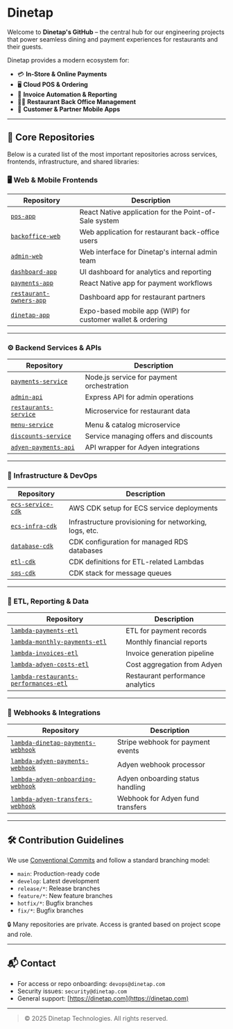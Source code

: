 # Dinetap

Welcome to **Dinetap's GitHub** – the central hub for our engineering projects that power seamless dining and payment experiences for restaurants and their guests.

Dinetap provides a modern ecosystem for:
- 💳 **In-Store & Online Payments**
- 🖥️ **Cloud POS & Ordering**
- 🧾 **Invoice Automation & Reporting**
- 🧑‍🍳 **Restaurant Back Office Management**
- 📱 **Customer & Partner Mobile Apps**

---

## 🔗 Core Repositories

Below is a curated list of the most important repositories across services, frontends, infrastructure, and shared libraries:

### 🖥️ Web & Mobile Frontends

| Repository | Description |
|------------|-------------|
| [`pos-app`](https://github.com/eatme-global/pos-app) | React Native application for the Point-of-Sale system |
| [`backoffice-web`](https://github.com/eatme-global/backoffice-web) | Web application for restaurant back-office users |
| [`admin-web`](https://github.com/eatme-global/admin-web) | Web interface for Dinetap's internal admin team |
| [`dashboard-app`](https://github.com/eatme-global/dashboard-app) | UI dashboard for analytics and reporting |
| [`payments-app`](https://github.com/eatme-global/payments-app) | React Native app for payment workflows |
| [`restaurant-owners-app`](https://github.com/eatme-global/restaurant-owners-app) | Dashboard app for restaurant partners |
| [`dinetap-app`](https://github.com/eatme-global/dinetap-app) | Expo-based mobile app (WIP) for customer wallet & ordering |

---

### ⚙️ Backend Services & APIs

| Repository | Description |
|------------|-------------|
| [`payments-service`](https://github.com/eatme-global/payments-service) | Node.js service for payment orchestration |
| [`admin-api`](https://github.com/eatme-global/admin-api) | Express API for admin operations |
| [`restaurants-service`](https://github.com/eatme-global/restaurants-service) | Microservice for restaurant data |
| [`menu-service`](https://github.com/eatme-global/menu-service) | Menu & catalog microservice |
| [`discounts-service`](https://github.com/eatme-global/discounts-service) | Service managing offers and discounts |
| [`adyen-payments-api`](https://github.com/eatme-global/adyen-payments-api) | API wrapper for Adyen integrations |

---

### 🧱 Infrastructure & DevOps

| Repository | Description |
|------------|-------------|
| [`ecs-service-cdk`](https://github.com/eatme-global/ecs-service-cdk) | AWS CDK setup for ECS service deployments |
| [`ecs-infra-cdk`](https://github.com/eatme-global/ecs-infra-cdk) | Infrastructure provisioning for networking, logs, etc. |
| [`database-cdk`](https://github.com/eatme-global/database-cdk) | CDK configuration for managed RDS databases |
| [`etl-cdk`](https://github.com/eatme-global/etl-cdk) | CDK definitions for ETL-related Lambdas |
| [`sqs-cdk`](https://github.com/eatme-global/sqs-cdk) | CDK stack for message queues |

---

### 🧠 ETL, Reporting & Data

| Repository | Description |
|------------|-------------|
| [`lambda-payments-etl`](https://github.com/eatme-global/lambda-payments-etl) | ETL for payment records |
| [`lambda-monthly-payments-etl`](https://github.com/eatme-global/lambda-monthly-payments-etl) | Monthly financial reports |
| [`lambda-invoices-etl`](https://github.com/eatme-global/lambda-invoices-etl) | Invoice generation pipeline |
| [`lambda-adyen-costs-etl`](https://github.com/eatme-global/lambda-adyen-costs-etl) | Cost aggregation from Adyen |
| [`lambda-restaurants-performances-etl`](https://github.com/eatme-global/lambda-restaurants-performances-etl) | Restaurant performance analytics |

---

### 🔄 Webhooks & Integrations

| Repository | Description |
|------------|-------------|
| [`lambda-dinetap-payments-webhook`](https://github.com/eatme-global/lambda-dinetap-payments-webhook) | Stripe webhook for payment events |
| [`lambda-adyen-payments-webhook`](https://github.com/eatme-global/lambda-adyen-payments-webhook) | Adyen webhook processor |
| [`lambda-adyen-onboarding-webhook`](https://github.com/eatme-global/lambda-adyen-onboarding-webhook) | Adyen onboarding status handling |
| [`lambda-adyen-transfers-webhook`](https://github.com/eatme-global/lambda-adyen-transfers-webhook) | Webhook for Adyen fund transfers |

---

## 🛠 Contribution Guidelines

We use [Conventional Commits](https://www.conventionalcommits.org/) and follow a standard branching model:
- `main`: Production-ready code
- `develop`: Latest development
- `release/*`: Release branches
- `feature/*`: New feature branches
- `hotfix/*`: Bugfix branches
- `fix/*`: Bugfix branches

🔒 Many repositories are private. Access is granted based on project scope and role.

---

## 📬 Contact

- For access or repo onboarding: `devops@dinetap.com`
- Security issues: `security@dinetap.com`
- General support: [https://dinetap.com](https://dinetap.com)

---

> © 2025 Dinetap Technologies. All rights reserved.
